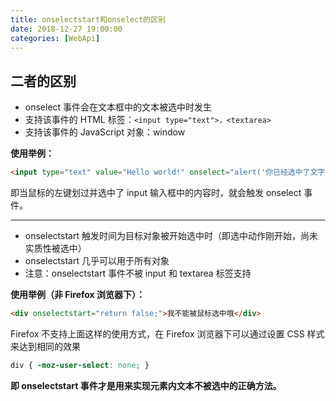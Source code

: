 ```yaml
---
title: onselectstart和onselect的区别
date: 2018-12-27 19:00:00
categories: [WebApi]
---
```


## 二者的区别
- onselect 事件会在文本框中的文本被选中时发生
- 支持该事件的 HTML 标签：`<input type="text">，<textarea>`
- 支持该事件的 JavaScript 对象：window

**使用举例：**

```html
<input type="text" value="Hello world!" onselect="alert('你已经选中了文字！')" />
```
即当鼠标的左键划过并选中了 input 输入框中的内容时，就会触发 onselect 事件。

---

- onselectstart 触发时间为目标对象被开始选中时（即选中动作刚开始，尚未实质性被选中）
- onselectstart 几乎可以用于所有对象
- 注意：onselectstart 事件不被 input 和 textarea 标签支持

**使用举例（非 Firefox 浏览器下）：**

```html
<div onselectstart="return false;">我不能被鼠标选中哦</div>
```

Firefox 不支持上面这样的使用方式，在 Firefox 浏览器下可以通过设置 CSS 样式来达到相同的效果
```css
div { -moz-user-select: none; }
```

**即 onselectstart 事件才是用来实现元素内文本不被选中的正确方法。**